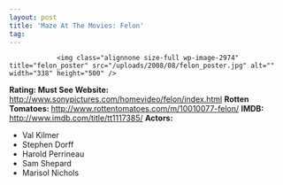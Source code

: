 ```yaml
---
layout: post
title: 'Maze At The Movies: Felon'
tag: 
---
```



                <img class="alignnone size-full wp-image-2974" title="felon_poster" src="/uploads/2008/08/felon_poster.jpg" alt="" width="338" height="500" />
<p><strong>Rating: Must See
Website: </strong><a href="http://www.sonypictures.com/homevideo/felon/index.html"><a href="http://www.sonypictures.com/homevideo/felon/index.html">http://www.sonypictures.com/homevideo/felon/index.html</a></a>
<strong>Rotten Tomatoes: </strong><a href="http://www.rottentomatoes.com/m/10010077-felon/"><a href="http://www.rottentomatoes.com/m/10010077-felon/">http://www.rottentomatoes.com/m/10010077-felon/</a></a>
<strong>IMDB: </strong><a href="http://www.imdb.com/title/tt1117385/"><a href="http://www.imdb.com/title/tt1117385/">http://www.imdb.com/title/tt1117385/</a></a>
<strong>Actors:
</strong></p>
<ul>
    <li>Val Kilmer</li>
    <li>Stephen Dorff</li>
    <li>Harold Perrineau</li>
    <li>Sam Shepard</li>
    <li>Marisol Nichols</li>
</ul>
            
